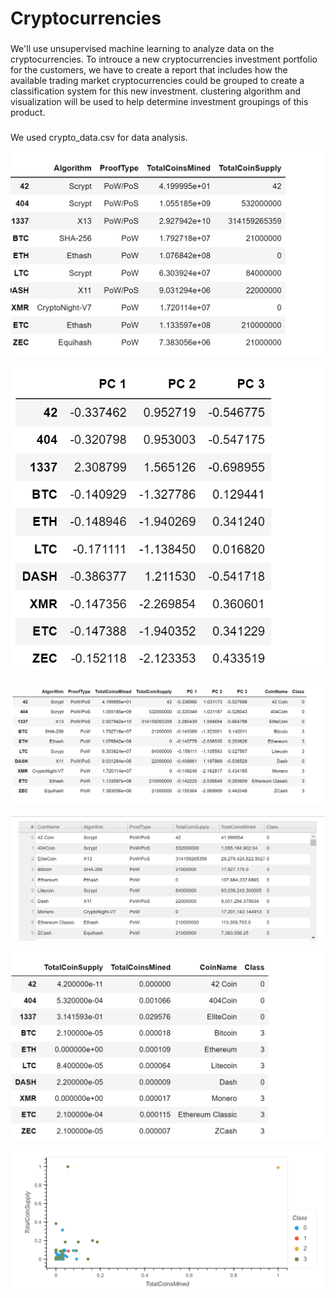 # Cryptocurrencies
### 
We'll use unsupervised machine learning to analyze data on the cryptocurrencies. To introuce a new cryptocurrencies investment portfolio for the customers, we have to create a report that includes how the available trading market cryptocurrencies could be grouped to create a classification system for this new investment.
clustering algorithm and visualization will be used to help determine investment groupings of this product.

### 
We used crypto_data.csv for data analysis.

![png_18mod1](https://github.com/Ruma-T/Cryptocurrencies/blob/main/Resources/18mod1.PNG)



![png_18mod2](https://github.com/Ruma-T/Cryptocurrencies/blob/main/Resources/18mod2.PNG)




![png_18mod3](https://github.com/Ruma-T/Cryptocurrencies/blob/main/Resources/18mod3.PNG)




![png_18mod4](https://github.com/Ruma-T/Cryptocurrencies/blob/main/Resources/18mod4.PNG)






![png_18mod6](https://github.com/Ruma-T/Cryptocurrencies/blob/main/Resources/18mod6.PNG)





![png_18mod7](https://github.com/Ruma-T/Cryptocurrencies/blob/main/Resources/18mod7.PNG)


